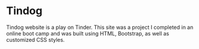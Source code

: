 # Tindog
Tindog website is a play on Tinder. This site was a project I completed in an online boot camp and was built using HTML, Bootstrap, as well as customized CSS styles.
